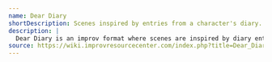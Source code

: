 ```yaml
---
name: Dear Diary
shortDescription: Scenes inspired by entries from a character's diary.
description: |
  Dear Diary is an improv format where scenes are inspired by diary entries read aloud by a central character. The entries provide context, motivation, and emotional depth, with players exploring the character's life and relationships through improvisation.
source: https://wiki.improvresourcecenter.com/index.php?title=Dear_Diary
---
```

